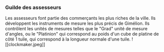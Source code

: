 ### Guilde des assesseurs
Les assesseurs font partie des commerçants les plus riches de la ville. Ils développent les instruments de mesure les plus précis de Gimélion. 
Ils contrôlent les unités de mesures telles que le "Grad" unité de mesure d'angles, ou le "Platinion" qui correspond au poids d'un cube de platine de côté 1 tuile, qui correspond à la longueur normale d'une tuile.
![[clockmaker.jpeg]]